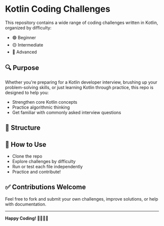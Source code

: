 # Kotlin Coding Challenges

This repository contains a wide range of coding challenges written in Kotlin, organized by difficulty:

- 🟢 Beginner
- 🟡 Intermediate
- 🔴 Advanced

## 🔍 Purpose

Whether you're preparing for a Kotlin developer interview, brushing up your problem-solving skills, or just learning Kotlin through practice, this repo is designed to help you:

- Strengthen core Kotlin concepts
- Practice algorithmic thinking
- Get familiar with commonly asked interview questions

## 📂 Structure


## 🚀 How to Use

- Clone the repo  
- Explore challenges by difficulty  
- Run or test each file independently  
- Practice and contribute!

## ✅ Contributions Welcome

Feel free to fork and submit your own challenges, improve solutions, or help with documentation.

---

**Happy Coding! 👨‍💻👩‍💻**
